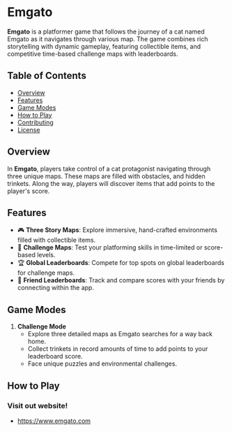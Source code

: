# Emgato

**Emgato** is a platformer game that follows the journey of a cat named Emgato as it navigates through various map. The game combines rich storytelling with dynamic gameplay, featuring collectible items, and competitive time-based challenge maps with leaderboards.

## Table of Contents

- [Overview](#overview)
- [Features](#features)
- [Game Modes](#game-modes)
- [How to Play](#how-to-play)
- [Contributing](#contributing)
- [License](#license)

## Overview

In **Emgato**, players take control of a cat protagonist navigating through three unique maps. These maps are filled with obstacles, and hidden trinkets. Along the way, players will discover items that add points to the player's score.


## Features

- 🎮 **Three Story Maps**: Explore immersive, hand-crafted environments filled with collectible items.
- 🏁 **Challenge Maps**: Test your platforming skills in time-limited or score-based levels.
- 🏆 **Global Leaderboards**: Compete for top spots on global leaderboards for challenge maps.
- 👥 **Friend Leaderboards**: Track and compare scores with your friends by connecting within the app.

## Game Modes

1. **Challenge Mode**
   - Explore three detailed maps as Emgato searches for a way back home.
   - Collect trinkets in record amounts of time to add points to your leaderboard score.
   - Face unique puzzles and environmental challenges.

## How to Play

### Visit out website!

  - https://www.emgato.com
